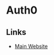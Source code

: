 # Auth0

<!--
https://app.pluralsight.com/library/courses/react-auth0-authentication-security/table-of-contents
https://www.linkedin.com/learning/react-securing-applications-2
https://www.linkedin.com/learning/serverless-architecture
-->

## Links

- [Main Website](https://auth0.com/)
